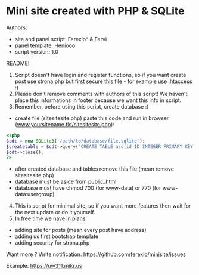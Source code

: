 # Mini site created with PHP &amp; SQLite
Authors:
- site and panel script: Ferexio^ & Fervi
- panel template: Heniooo
- script version: 1.0

README!

1) Script doesn't have login and register functions, so if you want create post use strona.php but first secure this file - for example use .htaccess :)
2) Please don't remove comments with authors of this script! We haven't place this informations in footer because we want this info in script.
3) Remember, before using this script, create database :)

- create file (sitesitesite.php) paste this code and run in browser (www.yoursitename.tld/sitesitesite.php):

```php
<?php
$cdt = new SQLite3('/path/to/database/file.sqlite');
$createtable = $cdt->query('CREATE TABLE asd(id ID INTEGER PRIMARY KEY AUTOINCREMENT, tytul varchar(200), tekst text, data datetime);');
$cdt->close();
?>
```

- after created database and tables remove this file (mean remove sitesitesite.php)
- database must be aside from public_html
- database must have chmod 700 (for www-data) or 770 (for www-data:usergroup)

4) This is script for minimal site, so if you want more features then wait for the next update or do it yourself.
5) In free time we have in plans:
- adding site for posts (mean every post have address)
- adding us first bootstrap template
- adding security for strona.php

Want more ? Write notification: https://github.com/ferexio/minisite/issues

Example: https://uw311.mikr.us
